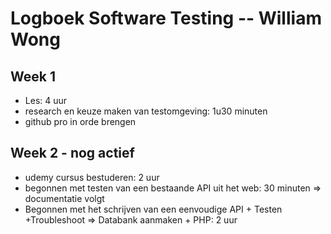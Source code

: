 # Logboek Software Testing -- William Wong
## Week 1 
* Les: 4 uur
* research en keuze maken van testomgeving: 1u30 minuten
* github pro in orde brengen
## Week 2 - nog actief
* udemy cursus bestuderen: 2 uur
* begonnen met testen van een bestaande API uit het web: 30 minuten => documentatie volgt 
* Begonnen met het schrijven van een eenvoudige API + Testen +Troubleshoot => Databank aanmaken + PHP: 2 uur 

